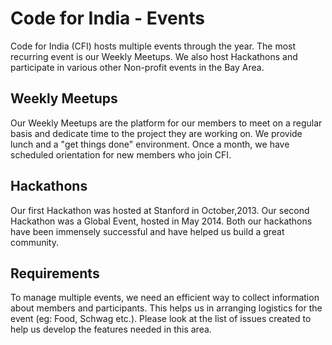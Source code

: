 # Code for India - Events

Code for India (CFI) hosts multiple events through the year. The most recurring event is our Weekly Meetups. We also host Hackathons and participate in various other Non-profit events in the Bay Area.

## Weekly Meetups
Our Weekly Meetups are the platform for our members to meet on a regular basis and dedicate time to the project they are working on. We provide lunch and a "get things done" environment. Once a month, we have scheduled orientation for new members who join CFI.

## Hackathons
Our first Hackathon was hosted at Stanford in October,2013. Our second Hackathon was a Global Event, hosted in May 2014. Both our hackathons have been immensely successful and have helped us build a great community.

## Requirements

To manage multiple events, we need an efficient way to collect information about members and participants. This helps us in arranging logistics for the event (eg: Food, Schwag etc.). Please look at the list of issues created to help us develop the features needed in this area. 